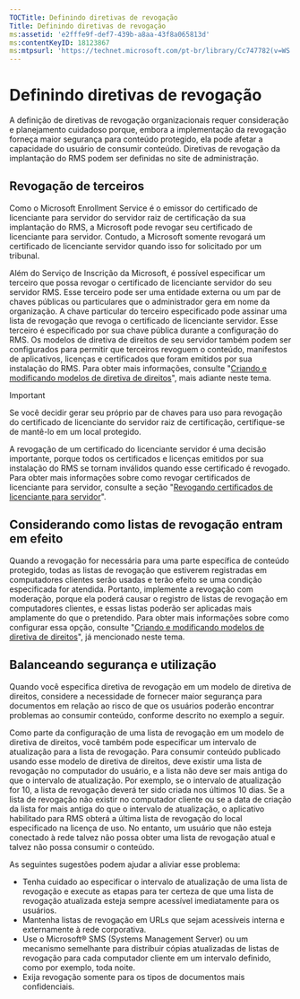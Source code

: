 ```yaml
---
TOCTitle: Definindo diretivas de revogação
Title: Definindo diretivas de revogação
ms:assetid: 'e2fffe9f-def7-439b-a8aa-43f8a065813d'
ms:contentKeyID: 18123867
ms:mtpsurl: 'https://technet.microsoft.com/pt-br/library/Cc747782(v=WS.10)'
---
```


Definindo diretivas de revogação
================================

A definição de diretivas de revogação organizacionais requer consideração e planejamento cuidadoso porque, embora a implementação da revogação forneça maior segurança para conteúdo protegido, ela pode afetar a capacidade do usuário de consumir conteúdo. Diretivas de revogação da implantação do RMS podem ser definidas no site de administração.

Revogação de terceiros
----------------------

Como o Microsoft Enrollment Service é o emissor do certificado de licenciante para servidor do servidor raiz de certificação da sua implantação do RMS, a Microsoft pode revogar seu certificado de licenciante para servidor. Contudo, a Microsoft somente revogará um certificado de licenciante servidor quando isso for solicitado por um tribunal.

Além do Serviço de Inscrição da Microsoft, é possível especificar um terceiro que possa revogar o certificado de licenciante servidor do seu servidor RMS. Esse terceiro pode ser uma entidade externa ou um par de chaves públicas ou particulares que o administrador gera em nome da organização. A chave particular do terceiro especificado pode assinar uma lista de revogação que revoga o certificado de licenciante servidor. Esse terceiro é especificado por sua chave pública durante a configuração do RMS. Os modelos de diretiva de direitos de seu servidor também podem ser configurados para permitir que terceiros revoguem o conteúdo, manifestos de aplicativos, licenças e certificados que foram emitidos por sua instalação do RMS. Para obter mais informações, consulte "[Criando e modificando modelos de diretiva de direitos](https://technet.microsoft.com/6014176f-ef71-4d29-b3e3-da129c18563d)", mais adiante neste tema.

> [!Important]  
> Se você decidir gerar seu próprio par de chaves para uso para revogação do certificado de licenciante do servidor raiz de certificação, certifique-se de mantê-lo em um local protegido.

A revogação de um certificado do licenciante servidor é uma decisão importante, porque todos os certificados e licenças emitidos por sua instalação do RMS se tornam inválidos quando esse certificado é revogado. Para obter mais informações sobre como revogar certificados de licenciante para servidor, consulte a seção "[Revogando certificados de licenciante para servidor](https://technet.microsoft.com/8020861d-d196-4431-8282-044675ef5616)".

Considerando como listas de revogação entram em efeito
------------------------------------------------------

Quando a revogação for necessária para uma parte específica de conteúdo protegido, todas as listas de revogação que estiverem registradas em computadores clientes serão usadas e terão efeito se uma condição especificada for atendida. Portanto, implemente a revogação com moderação, porque ela poderá causar o registro de listas de revogação em computadores clientes, e essas listas poderão ser aplicadas mais amplamente do que o pretendido. Para obter mais informações sobre como configurar essa opção, consulte "[Criando e modificando modelos de diretiva de direitos](https://technet.microsoft.com/6014176f-ef71-4d29-b3e3-da129c18563d)", já mencionado neste tema.

Balanceando segurança e utilização
----------------------------------

Quando você especifica diretiva de revogação em um modelo de diretiva de direitos, considere a necessidade de fornecer maior segurança para documentos em relação ao risco de que os usuários poderão encontrar problemas ao consumir conteúdo, conforme descrito no exemplo a seguir.

Como parte da configuração de uma lista de revogação em um modelo de diretiva de direitos, você também pode especificar um intervalo de atualização para a lista de revogação. Para consumir conteúdo publicado usando esse modelo de diretiva de direitos, deve existir uma lista de revogação no computador do usuário, e a lista não deve ser mais antiga do que o intervalo de atualização. Por exemplo, se o intervalo de atualização for 10, a lista de revogação deverá ter sido criada nos últimos 10 dias. Se a lista de revogação não existir no computador cliente ou se a data de criação da lista for mais antiga do que o intervalo de atualização, o aplicativo habilitado para RMS obterá a última lista de revogação do local especificado na licença de uso. No entanto, um usuário que não esteja conectado à rede talvez não possa obter uma lista de revogação atual e talvez não possa consumir o conteúdo.

As seguintes sugestões podem ajudar a aliviar esse problema:

-   Tenha cuidado ao especificar o intervalo de atualização de uma lista de revogação e execute as etapas para ter certeza de que uma lista de revogação atualizada esteja sempre acessível imediatamente para os usuários.
-   Mantenha listas de revogação em URLs que sejam acessíveis interna e externamente à rede corporativa.
-   Use o Microsoft® SMS (Systems Management Server) ou um mecanismo semelhante para distribuir cópias atualizadas de listas de revogação para cada computador cliente em um intervalo definido, como por exemplo, toda noite.
-   Exija revogação somente para os tipos de documentos mais confidenciais.
